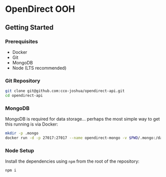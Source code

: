 # OpenDirect OOH

## Getting Started

### Prerequisites

* Docker
* Git
* MongoDB
* Node (LTS recommended)

### Git Repository

```bash
git clone git@github.com:cco-joshua/opendirect-api.git
cd opendirect-api
```

### MongoDB 

MongoDB is required for data storage... perhaps the most simple way to get this running is via Docker:

```bash
mkdir -p .mongo
docker run -d -p 27017:27017 --name opendirect-mongo -v $PWD/.mongo:/data/db mongo
```

### Node Setup

Install the dependencies using `npm` from the root of the repository:

```bash
npm i
```